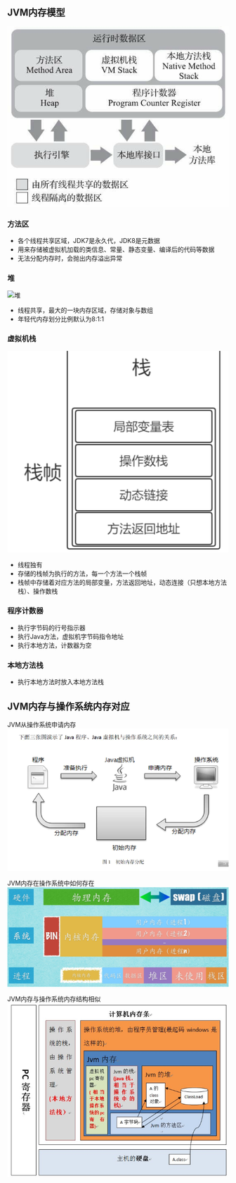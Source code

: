 ## JVM内存模型
![运行时数据区](运行时数据区.png)
### 方法区
- 各个线程共享区域，JDK7是永久代，JDK8是元数据
- 用来存储被虚拟机加载的类信息、常量、静态变量、编译后的代码等数据
- 无法分配内存时，会抛出内存溢出异常

### 堆
![堆](堆.png)
- 线程共享，最大的一块内存区域，存储对象与数组
- 年轻代内存划分比例默认为8:1:1

### 虚拟机栈
![虚拟机栈](虚拟机栈.png)
- 线程独有
- 存储的栈帧为执行的方法，每一个方法一个栈帧
- 栈帧中存储着对应方法的局部变量，方法返回地址，动态连接（只想本地方法栈）、操作数栈

### 程序计数器
- 执行字节码的行号指示器
- 执行Java方法，虚拟机字节码指令地址
- 执行本地方法，计数器为空

### 本地方法栈
- 执行本地方法时放入本地方法栈

## JVM内存与操作系统内存对应
JVM从操作系统申请内存
![初始内存](初始内存.webp)

JVM内存在操作系统中如何存在
![内存分布](内存分布.jfif)

JVM内存与操作系统内存结构相似
![内存映射.jpeg](内存映射.jpeg)


